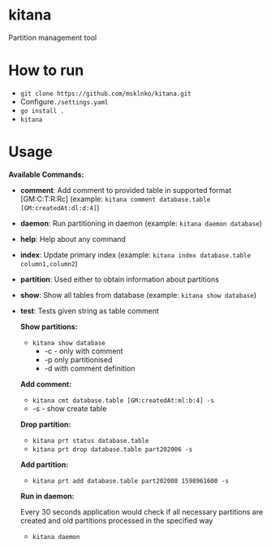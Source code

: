 # kitana
Partition management tool

# How to run
  - `git clone https://github.com/msklnko/kitana.git`
  -  Configure`./settings.yaml`
  - `go install .`
  - `kitana`

# Usage
  
  __Available Commands:__
- __comment__:     Add comment to provided table in supported format [GM:C:T:R:Rc] (example: `kitana comment database.table [GM:createdAt:dl:d:4]`)
- __daemon__:      Run partitioning in daemon (example: `kitana daemon database`)
- __help__:        Help about any command
- __index__:       Update primary index (example: `kitana index database.table column1,column2`)
- __partition__:   Used either to obtain information about partitions
- __show__:        Show all tables from database (example: `kitana show database`)
- __test__:        Tests given string as table comment

  
  __Show partitions:__
  - `kitana show database`
    - -c - only with comment
    - -p only partitionised
    - -d with comment definition
  
  __Add comment:__
  - `kitana cmt database.table [GM:createdAt:ml:b:4] -s`
   - -s - show create table
  
  __Drop partition:__
  - `kitana prt status database.table`
  - `kitana prt drop database.table part202006 -s`
  
  __Add partition:__
  - `kitana prt add database.table part202008 1598961600 -s`
  
  __Run in daemon:__
  
   Every 30 seconds application would check if all necessary partitions are created and old partitions processed in the specified way
  - `kitana daemon`
